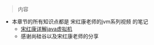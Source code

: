 > 内容

- 本章节的所有知识点都是 宋红康老师的jvm系列视频 的笔记
    - [宋红康详解java虚拟机](https://www.bilibili.com/video/BV1PJ411n7xZ?p=1)
    - 感谢尚硅谷以及宋红康老师的分享
